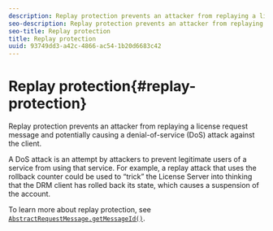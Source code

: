 ```yaml
---
description: Replay protection prevents an attacker from replaying a license request message and potentially causing a denial-of-service (DoS) attack against the client.
seo-description: Replay protection prevents an attacker from replaying a license request message and potentially causing a denial-of-service (DoS) attack against the client.
seo-title: Replay protection
title: Replay protection
uuid: 93749dd3-a42c-4866-ac54-1b20d6683c42
---
```


# Replay protection{#replay-protection}

Replay protection prevents an attacker from replaying a license request message and potentially causing a denial-of-service (DoS) attack against the client.

A DoS attack is an attempt by attackers to prevent legitimate users of a service from using that service. For example, a replay attack that uses the rollback counter could be used to “trick” the License Server into thinking that the DRM client has rolled back its state, which causes a suspension of the account.

To learn more about replay protection, see [ `AbstractRequestMessage.getMessageId()`](https://help.adobe.com/en_US/primetime/api/drm-apis/server/javadocs-flashaccess-pro/com/adobe/flashaccess/sdk/protocol/AbstractRequestMessage.html#getMessageId()). 
